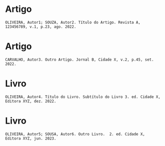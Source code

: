# Artigo
```
OLIVEIRA, Autor1; SOUZA, Autor2. Título do Artigo. Revista A, 123456789, v.1, p.23, ago. 2022. 
```
# Artigo
```
CARVALHO, Autor3. Outro Artigo. Jornal B, Cidade X, v.2, p.45, set. 2022. 
```
# Livro
```
OLIVEIRA, Autor4. Título do Livro. Subtítulo do Livro 3. ed. Cidade X, Editora XYZ, dez. 2022.
```
# Livro
```
OLIVEIRA, Autor5; SOUSA, Autor6. Outro Livro.  2. ed. Cidade X, Editora XYZ, jun. 2023.
```
